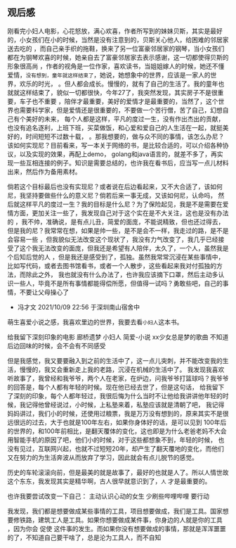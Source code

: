 ## 观后感

刚看完小妇人电影，心花怒放，满心欢喜，作者所写到的妹妹贝斯，其实是最好的，小女孩们在小的时候，当然是没有注意到的，贝斯关心他人，给困难的邻居家送去吃的
，而自己亲手织的拖鞋，换来了另一位富豪邻居家的钢琴，当小女孩们都在为钢琴欢喜的时候，她亲自去了富豪邻居家去表示感谢，这一切都使得贝斯的形象很高尚
，作者的视角是一位作家，喜欢读书，当姐姐嫁人的时候，她还不懂爱情，`没有想到，童年就这样结束了`，她说，她想象中的世界，应该是一家人的世界，欢乐的时光，
。但人都会成长。慢慢的，就有了自己的生活了。我的童年也就就这样结束了，貌似一切都很快，今年27了，我突然发现，其实房子不是很重要，车子也不重要
，陪伴才最重要，美好的爱情才是最重要的，当然了，这个世界也需要科学家，但是爱情还是很重要的，不要做一个苦行僧，苦了自己，幻想自己有个美好的未来，
每个人都是这样，平凡的度过一生，没有作出杰出的贡献，也没有追名逐利，上班下班，买菜做饭，和心爱和爱自己的人生活在一起，就挺美好的，时间短短不过数十载，
。那我想要的，做与众不同的事情，该怎么办尼？该如何实现尼？目前看来，写一本关于网络的书，是比较合适的，可以介绍各种协议，以及实现的效果，再配上demo，
golang和java语言的，就差不多了，再实现一些互相连接的例子。知识是需要总结的，也许我在看书后，应当写一点儿材料出来，然后作为备用素材。

倘若这个目标最后也没有实现尼？或者说在后边看起来，又不大合适了，该如何尼，我坚持要做些什么的意义尼？倘若后来一事无成，又该如何尼，认命吗，
然后就这样平凡的度过一生？我的目标是什么尼？为了保险起见，我是不是需要在爱情方面，更加关注一些了，我发现自己对于这个实在是不大关注，这也是没有办法的
，我不帅，准确说，是有点儿丑，简爱的面庞，不能说精致，但也还过得去，但是我的尼？我常常在想，如果是帅一些，是不是会不一样，我走过的路，是不是会容易一些
，但我貌似无法改变这个现状了，我没有力气改变了，我几乎已经接受了这个我无法改变的面庞，但我还是希望有人陪伴，太久了，一个人，虽然我是个后知后觉的人
，但是我还是感受到了，孤独。虽然我常常沉浸在某些事情中，比如写代码，或者去图书馆看书，或者一个人散步，这些看起来我对付孤独的方法，而除此之外，
我也就没有什么办法了，也许我应该摘下口罩，然后主动多认识一些人，毕竟不是所有事情都能得偿所愿，但值得一试吗？勇敢些吧，自己的事情，不要让父母操心了

- 冯才文 2021/10/09 22:56 于深圳南山宿舍中

萌生喜爱小说之感，我喜欢里边的世界，我要去看`小妇人`这本书。

给我留下深刻印象的电影
廊桥遗梦
小妇人
简爱-小说
xx少女总是梦的歌曲
不知道后边回味的时候，会不会有不同感受

但是我感觉，我又要要融入到之前的生活中了，这一点儿突刺，并不能改变我的生活，慢慢的，我又会重新走上我的老路，沉浸在机械的生活中了。
我发现我喜欢听故事了，我曾经和我爷爷，两个人在老家，在炉边，问我爷爷打篮球吗？我爷爷的回答是，每个人都有年轻的时候。现在他已经去世了，但是这句话，
给我留下了深刻的印象，每个人都年轻过，我很后悔为什么当时不让他给我讲讲他年轻的时候，我记得他曾经说过，小时候，上私塾来着，私塾应该就是清朝了吧，
我记得妈妈讲过，我们小的时候，还使用过粮票，我是万万没有想到的，原来其实不是很远很远的过去，大于也就是100年左右，如果你身体好的话，是可以见到
100年后的世界的，和100年前相比，是翻天覆体的变化，这也即是为什么老爸老妈不大会用智能手机的原因了吧，他们小的时候，对于这些都想象不到，年轻的时候，
也没有见过，互联网兴起，也就不过短短20年，却产生了翻天覆地的变化，而他们又在努力的为生活奔波从而放弃了学习，因此就会有点儿脱节的感觉。

历史的车轮滚滚向前，但是最美的就是故事了，最好的也就是人了。所以人情世故这个东东，我发现其实是精华啊，古人很早就意识到了，`人` 才是最重要的。

也许我要尝试改变一下自己：
主动认识心动的女生
少刷些哔哩哔哩
要行动

我发现，我们都是想要做成某些事情的工具，项目想要做成，我们是工具。国家想要修铁路，建筑工人是工具。如果你想要做成某件事，你身边的人就是你的工具
，因为你会 促使 这件事的发生。而如果你没有想要做成的事情，那就是浑浑噩噩的了，不知道自己要干啥了，总是沦为工具人，而不自知
